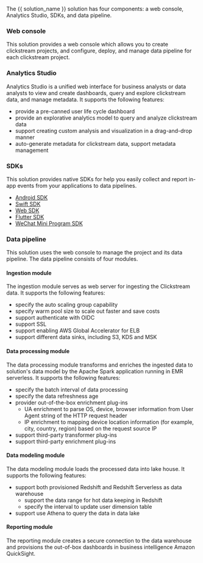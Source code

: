 The {{ solution_name }} solution has four components: a web console, Analytics Studio, SDKs, and data pipeline.

### Web console

This solution provides a web console which allows you to create clickstream projects, and configure, deploy, and manage  data pipeline for each clickstream project.

### Analytics Studio

Analytics Studio is a unified web interface for business analysts or data analysts to view and create dashboards, query and explore clickstream data, and manage metadata. It supports the following features:

- provide a pre-canned user life cycle dashboard
- provide an explorative analytics model to query and analyze clickstream data
- support creating custom analysis and visualization in a drag-and-drop manner
- auto-generate metadata for clickstream data, support metadata management

### SDKs

This solution provides native SDKs for help you easily collect and report in-app events from your applications to data pipelines.

- [Android SDK][clickstream-andriod]
- [Swift SDK][clickstream-swift]
- [Web SDK][clickstream-web]
- [Flutter SDK][clickstream-flutter]
- [WeChat Mini Program SDK][clickstream-wechat]

### Data pipeline

This solution uses the web console to manage the project and its data pipeline. The data pipeline consists of four modules.

#### Ingestion module

The ingestion module serves as web server for ingesting the Clickstream data. It supports the following features:

- specify the auto scaling group capability
- specify warm pool size to scale out faster and save costs
- support authenticate with OIDC
- support SSL
- support enabling AWS Global Accelerator for ELB
- support different data sinks, including S3, KDS and MSK

#### Data processing module

The data processing module transforms and enriches the ingested data to solution's data model by the Apache Spark application running in EMR serverless. It supports the following features:

- specify the batch interval of data processing
- specify the data refreshness age
- provider out-of-the-box enrichment plug-ins
  - UA enrichment to parse OS, device, browser information from User Agent string of the HTTP request header
  - IP enrichment to mapping device location information (for example, city, country, region) based on the request source IP
- support third-party transformer plug-ins
- support third-party enrichment plug-ins

#### Data modeling module

The data modeling module loads the processed data into lake house. It supports the following features:

- support both provisioned Redshift and Redshift Serverless as data warehouse
  - support the data range for hot data keeping in Redshift
  - specify the interval to update user dimension table
- support use Athena to query the data in data lake

#### Reporting module

The reporting module creates a secure connection to the data warehouse and provisions the out-of-box dashboards in business intelligence Amazon QuickSight.

[clickstream-swift]: https://github.com/awslabs/clickstream-swift
[clickstream-andriod]: https://github.com/awslabs/clickstream-android
[clickstream-web]: https://github.com/awslabs/clickstream-web
[clickstream-flutter]: https://github.com/awslabs/clickstream-flutter
[clickstream-wechat]: https://github.com/awslabs/clickstream-wechat
